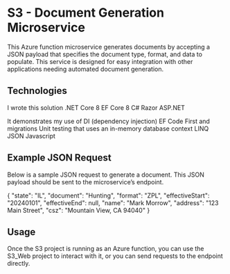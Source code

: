 # S3 - Document Generation Microservice
This Azure function microservice generates documents by accepting a JSON payload that specifies the document type, format, and data to populate. This service is designed for easy integration with other applications needing automated document generation.

## Technologies
I wrote this solution
    .NET Core 8
    EF Core 8
    C#
    Razor
    ASP.NET

It demonstrates my use of 
    DI (dependency injection)
    EF Code First and migrations
    Unit testing that uses an in-memory database context
    LINQ
    JSON
    Javascript

## Example JSON Request
Below is a sample JSON request to generate a document. This JSON payload should be sent to the microservice’s endpoint.

{
  "state": "IL",
  "document": "Hunting",
  "format": "ZPL",
  "effectiveStart": "20240101",
  "effectiveEnd": null,
  "name": "Mark Morrow",
  "address": "123 Main Street",
  "csz": "Mountain View, CA 94040"
}

## Usage
Once the S3 project is running as an Azure function, you can use the S3_Web project to interact with it, or you can send requests to the endpoint directly.
